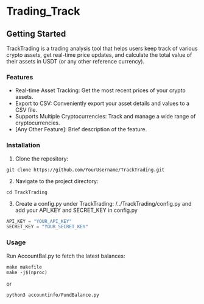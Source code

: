 # Trading_Track 
## Getting Started
TrackTrading is a trading analysis tool that helps users keep track of various crypto assets, get real-time price updates, 
and calculate the total value of their assets in USDT (or any other reference currency).

### Features

- Real-time Asset Tracking: Get the most recent prices of your crypto assets.
- Export to CSV: Conveniently export your asset details and values to a CSV file.
- Supports Multiple Cryptocurrencies: Track and manage a wide range of cryptocurrencies.
- [Any Other Feature]: Brief description of the feature.


### Installation
1. Clone the repository:
```shell
git clone https://github.com/YourUsername/TrackTrading.git
```
2. Navigate to the project directory:
``` shell
cd TrackTrading
```
3. Create a config.py under TrackTrading: /../TrackTrading/config.py and add your API_KEY and SECRET_KEY in config.py
``` config.py
API_KEY = "YOUR_API_KEY"
SECRET_KEY = "YOUR_SECRET_KEY"
```

### Usage
Run AccountBal.py to fetch the latest balances:
```shell
make makefile
make -j$(nproc)
```
or
```shell
python3 accountinfo/FundBalance.py
```

